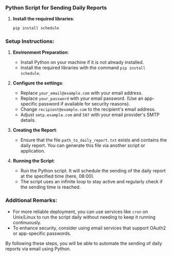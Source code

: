 ### Python Script for Sending Daily Reports

1. **Install the required libraries**:

   ```sh
   pip install schedule
   ```

### Setup Instructions:

1. **Environment Preparation**:

   - Install Python on your machine if it is not already installed.
   - Install the required libraries with the command `pip install schedule`.

2. **Configure the settings**:

   - Replace `your_email@example.com` with your email address.
   - Replace `your_password` with your email password. (Use an app-specific password if available for security reasons).
   - Change `recipient@example.com` to the recipient's email address.
   - Adjust `smtp.example.com` and `587` with your email provider's SMTP details.

3. **Creating the Report**:

   - Ensure that the file `path_to_daily_report.txt` exists and contains the daily report. You can generate this file via another script or application.

4. **Running the Script**:

   - Run the Python script. It will schedule the sending of the daily report at the specified time (here, 08:00).
   - The script uses an infinite loop to stay active and regularly check if the sending time is reached.

### Additional Remarks:

- For more reliable deployment, you can use services like `cron` on Unix/Linux to run the script daily without needing to keep it running continuously.
- To enhance security, consider using email services that support OAuth2 or app-specific passwords.

By following these steps, you will be able to automate the sending of daily reports via email using Python.
